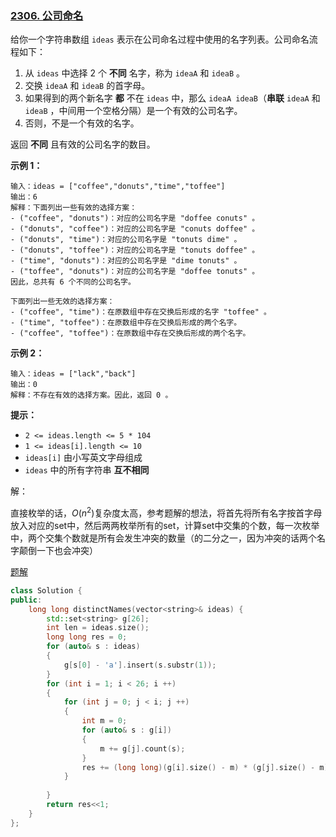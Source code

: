 ### [2306. 公司命名](https://leetcode.cn/problems/naming-a-company/)

给你一个字符串数组 `ideas` 表示在公司命名过程中使用的名字列表。公司命名流程如下：

1. 从 `ideas` 中选择 2 个 **不同** 名字，称为 `ideaA` 和 `ideaB` 。
2. 交换 `ideaA` 和 `ideaB` 的首字母。
3. 如果得到的两个新名字 **都** 不在 `ideas` 中，那么 `ideaA ideaB`（**串联** `ideaA` 和 `ideaB` ，中间用一个空格分隔）是一个有效的公司名字。
4. 否则，不是一个有效的名字。

返回 **不同** 且有效的公司名字的数目。



**示例 1：**

```
输入：ideas = ["coffee","donuts","time","toffee"]
输出：6
解释：下面列出一些有效的选择方案：
- ("coffee", "donuts")：对应的公司名字是 "doffee conuts" 。
- ("donuts", "coffee")：对应的公司名字是 "conuts doffee" 。
- ("donuts", "time")：对应的公司名字是 "tonuts dime" 。
- ("donuts", "toffee")：对应的公司名字是 "tonuts doffee" 。
- ("time", "donuts")：对应的公司名字是 "dime tonuts" 。
- ("toffee", "donuts")：对应的公司名字是 "doffee tonuts" 。
因此，总共有 6 个不同的公司名字。

下面列出一些无效的选择方案：
- ("coffee", "time")：在原数组中存在交换后形成的名字 "toffee" 。
- ("time", "toffee")：在原数组中存在交换后形成的两个名字。
- ("coffee", "toffee")：在原数组中存在交换后形成的两个名字。
```

**示例 2：**

```
输入：ideas = ["lack","back"]
输出：0
解释：不存在有效的选择方案。因此，返回 0 。
```

 

**提示：**

- `2 <= ideas.length <= 5 * 104`
- `1 <= ideas[i].length <= 10`
- `ideas[i]` 由小写英文字母组成
- `ideas` 中的所有字符串 **互不相同**





解：

直接枚举的话，$O(n^2)$复杂度太高，参考题解的想法，将首先将所有名字按首字母放入对应的set中，然后两两枚举所有的set，计算set中交集的个数，每一次枚举中，两个交集个数就是所有会发生冲突的数量（的二分之一，因为冲突的话两个名字颠倒一下也会冲突）

[题解](https://leetcode.cn/problems/naming-a-company/solutions/1596320/by-endlesscheng-ruz8/?envType=daily-question&envId=2024-09-25)

```c++
class Solution {
public:
    long long distinctNames(vector<string>& ideas) {
        std::set<string> g[26];
        int len = ideas.size();
        long long res = 0;
        for (auto& s : ideas)
        {
            g[s[0] - 'a'].insert(s.substr(1));
        }
        for (int i = 1; i < 26; i ++)
        {
            for (int j = 0; j < i; j ++)
            {
                int m = 0;
                for (auto& s : g[i])
                {
                    m += g[j].count(s);
                }
                res += (long long)(g[i].size() - m) * (g[j].size() - m);
            }
            
        }
        return res<<1;
    }
};
```

